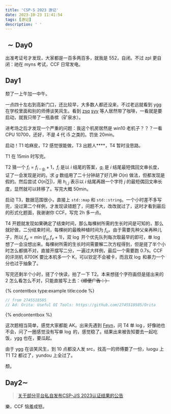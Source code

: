 ```yaml
---
title: 'CSP-S 2023 游记'
date: 2023-10-23 11:41:54
tags: [游记]
description: ' '
---
```


## $\sim \text{Day} 0$

出准考证号才发现，大家都是一百多两百多，就我是 552，自闭。不过 zpl 更自闭：祂在 myns 考试，CCF 日常发电。

## $\text{Day} 1$

颓了一上午加一中午。

一点四十左右到高新门口，还比较早，大多数人都还没来，不过老远就看到 ygg 在学校里面和别的师傅谈笑风生。看到 [zsq](https://wtyakioi.github.io) [syy](https://syy.pond.ink) 等人居然带了咖啡，一看就是要启动，就我只带了一瓶香槟（矿泉水）。

进考场之后才发现一个严重的问题：我这个机房居然是 win10 老机子？？？一看 CPU 10700，还好，不是 4 代 i5 之类的。罚坐 20min。

启动！T1 哈麻皮，T2 感觉很能做，T3 出题人****，T4 暂时没思路。

T1 在 15min 时写完。

T2 猜一个 $f_i=f_{i-g_i}+1$，$f_i$ 是以 $i$ 结尾的答案，$g_i$ 是 $i$ 结尾最短偶回文串长度，证了一会发现是对的。求 $g$ 数组用了二十分钟胡了好几种 $O(n)$ 做法，但都发现是假的。然后尝试 $O(n \left| \sum \right|)$，用 $h_{i,j}$ 表示以 $i$ 结尾再跟一个字符 $j$ 的最短偶回文串长度，显然就可以转移了。写完大概 50min。

启动 T3，数据范围很小，直接上 `std::map` 和 `std::string`。一个小时差不多写完，没过第二个样例，才发现读错题了，问题不大，改改就过了，这时才看到最后的形式化题面，我谢谢你 CCF。写完 2h 多一点。

T4 开题就发现如果确定了结束时间，那么每棵树所需的生长时间是可知的，那么就好做，二分结束时间，每棵树的最晚种植时间为 $f_u$，由于需要先种父亲再种儿子，所以 $f_u=\min(f_u,f_v+1)$，双 $\log$ 开个优先队列每次取最早的即可，单 $\log$ 想了一会没想出来。每棵树所需的生长时间需要解二次方程得到，但是搓了半个小时怎么都搞不对，直接开摆写二分，一遍过大样例，最后一个需要跑 $0.7\text{s}$。CCF 的评测机 8700K 要比本机多一个 K，可以钦定不会被卡，而且双 $\log$ 和暴力一个分也过于抽象了。

写完还剩半个小时，搓了个快读，拍了一下 T2。本来想搓个字符画但是搓出来的 $2$ 怎么看怎么不对，只能直接写上去：~~（顺便广告：）~~

{% contentbox type:example title:code %}
```cpp
// from 2745518585
// Ad: Orita: Useful OI Tools: https://github.com/2745518585/Orita
```
{% endcontentbox %}

这次题相当简单，感觉大家都能 AK。出来先遇到 [Feyn](https://www.cnblogs.com/Feyn)，问 T4 单 $\log$，好像祂也不会，问了一圈感觉没有写单 $\log$ 的，感觉稳了。结果出来被告知要去一起吃饭，ygg 也在，要瓜起。

由于 ygg 在谈笑风生，到 10 点都没人发 src，找高一的师傅要了一份，luogu 上 T1 T2 都过了，yundou 上全过了。

颓。

## $\text{Day} 2 \sim$

> [关于部分平台私自发布CSP-J/S 2023认证结果的公告](https://www.noi.cn/xw/2023-10-23/796608.shtml)

樂，CCF 恼羞成怒。